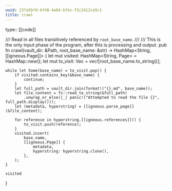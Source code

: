 ```yaml
---
uuid: 23fa5bfd-bf48-4a84-b7ec-f2c2412ca5c1
title: crawl
---
```


type:: [[code]]

/// Read in all files transitively referenced by `root_base_name`.
///
/// This is the only input phase of the program, after this is processing and output.
pub fn crawl(vault_dir: &Path, root_base_name: &str) -> HashMap<String, [[igneous.Page]]> {
    let mut visited: HashMap<String, Page> = HashMap::new();
    let mut to_visit: Vec<String> = vec![root_base_name.to_string()];

    while let Some(base_name) = to_visit.pop() {
        if visited.contains_key(&base_name) {
            continue;
        }
        let full_path = vault_dir.join(format!("{}.md", base_name));
        let file_content = fs::read_to_string(&full_path)
            .unwrap_or_else(|_| panic!("Attempted to read the file {}", full_path.display()));
        let (metadata, hyperstring) = [[igneous.parse_page]](&file_content);

        for reference in hyperstring.[[igneous.references]]() {
            to_visit.push(reference);
        }
        visited.insert(
            base_name,
            [[igneous.Page]] {
                metadata,
                hyperstring: hyperstring.clone(),
            },
        );
    }

    visited
}